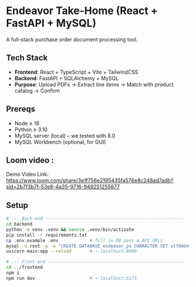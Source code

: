 # Endeavor Take-Home (React + FastAPI + MySQL)
A full-stack purchase order document processing tool.

## Tech Stack

- **Frontend**: React + TypeScript + Vite + TailwindCSS
- **Backend**: FastAPI + SQLAlchemy + MySQL
- **Purpose**: Upload PDFs → Extract line items → Match with product catalog → Confirm

## Prereqs
* Node ≥ 18
* Python ≥ 3.10
* MySQL server (local) – we tested with 8.0
* MySQL Workbench (optional, for GUI)

## Loom video :
Demo Video Link:
https://www.loom.com/share/3e1f756e2195435fa576e8c248ad7adb?sid=2b7f3b7f-53e8-4a35-9716-949251255877

## Setup

```bash
# --- Back-end -----------------------------------------------------
cd backend
python -m venv .venv && source .venv/bin/activate
pip install -r requirements.txt
cp .env.example .env            # fill in DB pass & API URLs
mysql -u root -p -e "CREATE DATABASE endeavor_po CHARACTER SET utf8mb4;"
uvicorn main:app --reload       # → localhost:8000

# --- Front-end ----------------------------------------------------
cd ../frontend
npm i
npm run dev                     # → localhost:5173


